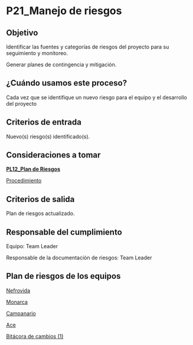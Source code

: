 # P21_Manejo de riesgos

## Objetivo

Identificar las fuentes y categorías de riesgos del proyecto para su seguimiento y monitoreo.

Generar planes de contingencia y mitigación.

## ¿Cuándo usamos este proceso?

Cada vez que se identifique un nuevo riesgo para el equipo y el desarrollo del proyecto 

## Criterios de entrada

Nuevo(s) riesgo(s) identificado(s). 

## Consideraciones a tomar

[**PL12_Plan de Riesgos**](../Plantillas%20afe79d22a53b40d3bb2885218d181405/PL12_Plan%20de%20Riesgos%20a17640175ab84a00b893729ff62c499a.md) 

[Procedimiento](P21_Manejo%20de%20riesgos%20349b15b299e846beb45066c69dddea68/Procedimiento%205199794d283b49f78feeb17a77d8f220.csv)

## **Criterios de salida**

Plan de riesgos actualizado.

## **Responsable del cumplimiento**

Equipo: Team Leader

Responsable de la documentación de riesgos: Team Leader

## Plan de riesgos de los equipos

[Nefrovida](https://docs.google.com/spreadsheets/d/1w-JjZQIob-X-LAZHQsREY2kjbVE94wVHMLd9QaDCT88/edit?usp=sharing)

[Monarca](../BlackJack%207cac24962ab34993a2ebd4fd9e19943b/Matriz%20de%20riesgos%2006295d50d5b44ad0bbd3db5e7803386f.csv)

[Campanario](https://docs.google.com/spreadsheets/d/1wwAeUnP5OGNxX5tJfOnuVc6ZHfhk8GxhK3ndpjoG3t0/edit#gid=1656331401)

[Ace](https://docs.google.com/spreadsheets/d/1PzTUtLSXY0PZ8IQI7yHRRp1WNh1RJXBEK6jNZeoHTGc/edit)

[Bitácora de cambios (1)](P21_Manejo%20de%20riesgos%20349b15b299e846beb45066c69dddea68/Bita%CC%81cora%20de%20cambios%20(1)%20023022eaf9ab4d488da7a51bb4cea6be.csv)